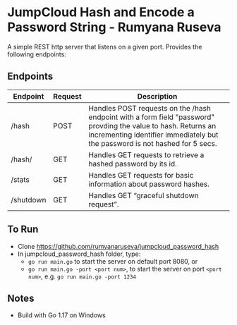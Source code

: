 
# JumpCloud Hash and Encode a Password String - Rumyana Ruseva

A simple REST http server that listens on a given port. Provides the following endpoints:

## Endpoints

| Endpoint  | Request   | Description                                                                                                                                                                                    |
|-----------|-----------|------------------------------------------------------------------------------------------------------------------------------------------------------------------------------------------------|
| /hash     | POST      | Handles POST requests on the /hash endpoint with a form field "password" provding the value to hash. Returns an incrementing identifier immediately but the password is not hashed for 5 secs. |
| /hash/    | GET       | Handles GET requests to retrieve a hashed password by its id.                                                                                                                                  |
| /stats    | GET       | Handles GET requests for basic information about password hashes.                                                                                                                              |
| /shutdown | GET       | Handles GET “graceful shutdown request”.                                                                                                                                                       |

## To Run

- Clone https://github.com/rumyanaruseva/jumpcloud_password_hash
- In jumpcloud_password_hash folder, type:
    - `go run main.go` to start the server on default port 8080, or
    - `go run main.go -port <port num>`, to start the server on port `<port num>`, e.g. `go run main.go -port 1234`


## Notes

- Build with Go 1.17 on Windows